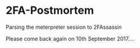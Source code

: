 # 2FA-Postmortem
Parsing the meterpreter session to 2FAssassin 

Please come back again on 10th September 2017....

